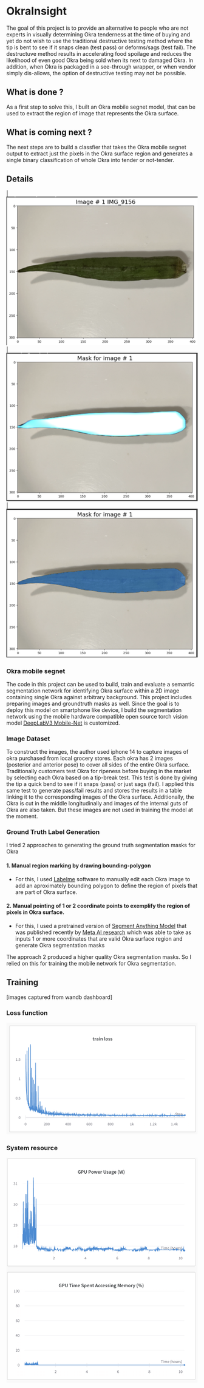 # OkraInsight
The goal of this project is to provide an alternative to people who are not experts in visually determining Okra tenderness at the time of buying and yet do not wish to use the traditional destructive testing method where the tip is bent to see if it snaps clean (test pass) or deforms/sags (test fail). The destructuve method results in accelerating food spoilage and reduces the likelihood of even good Okra being sold when its next to damaged Okra. In addition, when Okra is packaged in a see-through wrapper, or when vendor simply dis-allows, the option of destructive testing may not be possible.  


## What is done ?
As a first step to solve this, I built an Okra mobile segnet model, that can be used to extract the region of image that represents the Okra surface. 

## What is coming next ?
The next steps are to build a classfier that takes the Okra mobile segnet output to extract just the pixels in the Okra surface region and generates a single binary classification of whole Okra into tender or not-tender.

## Details
| ![Input](./__artifacts/input_image.png) | ![Predicted Output](./__artifacts/predicted_segment_mask.png) | ![Ground Truth Mask ](./__artifacts/ground_truth.png)

### Okra mobile segnet
The code in this project can be used to build, train and evaluate a semantic segmentation network for identifying Okra surface within a 2D image containing single Okra against arbitrary background. This project includes preparing images and groundtruth masks as well. Since the goal is to deploy this model on smartphone like device, I build the segmentation network using the mobile hardware compatible open source torch vision model [<u>DeepLabV3 Mobile-Net</u>][DeepLabV3Website] is customized. 

### Image Dataset
To construct the images, the author used iphone 14 to capture images of okra purchased from local grocery stores. Each okra has 2 images (posterior and anterior pose) to cover all sides of the entire Okra surface. Traditionally customers test Okra for ripeness before buying in the market by selecting each Okra based on a tip-break test. This test is done by giving the tip a quick bend to see if it snaps (pass) or just sags (fail). I applied this same test to generate pass/fail results and stores the results in a table linking it to the corresponding images of the Okra surface. Additionally, the Okra is cut in the middle longitudinally and images of the internal guts of Okra are also taken. But these images are not used in training the model at the moment. 

### Ground Truth Label Generation
I tried 2 approaches to generating the ground truth segmentation masks for Okra

#### 1. Manual region marking by drawing bounding-polygon 
- For this, I used [<u>Labelme</u>][LabelmeWebsite] software to manually edit each Okra image to add an aproximately bounding polygon to define the region of pixels that are part of Okra surface. 

#### 2. Manual pointing of 1 or 2 coordinate points to exemplify the region of pixels in Okra surface. 

- For this, I used a pretrained version of [<u>Segment Anything Model</u>][SAMGithub] that was published recently by [<u>Meta AI research</u>][SAMWebsite] which was able to take as inputs 1 or more coordinates that are valid Okra surface region and generate Okra segmentation masks

The approach 2 produced a higher quality Okra segmentation masks. So I relied on this for training the mobile network for Okra segmentation.

## Training
[images captured from wandb dashboard]
### Loss function
![training loss ](./__artifacts/training_loss_function.png)

### System resource
![training loss ](./__artifacts/gpu_usage.png)

[DeepLabV3Website]: <https://github.com/pytorch/vision/tree/main/references/segmentation> "example text"
[SAMGithub]: <https://github.com/facebookresearch/segment-anything>
[SAMWebsite]: <https://ai.meta.com/research/publications/segment-anything/>
[LabelmeWebsite]: <http://labelme.csail.mit.edu/guidelines.html>
